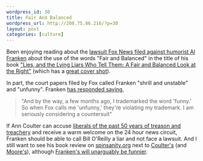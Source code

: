 ```yaml
--- 
wordpress_id: 30
title: Fair And Balanced
wordpress_url: http://208.75.86.216/?p=30
layout: post
categories: [culture]
---
```

Been enjoying reading about the <a href="http://www.nytimes.com/2003/08/12/nyregion/12FRAN.html">lawsuit Fox News filed against humorist Al Franken</a> about the use of the words "Fair and Balanced" in the title of his book <a href="http://www.amazon.com/exec/obidos/ASIN/0525947647/mikechampion ">"Lies, and the Lying Liars Who Tell Them: A Fair and Balanced Look at the Right"</a> (which has a <a href="http://images.amazon.com/images/P/0525947647.01.LZZZZZZZ.jpg">great cover shot</a>).

In part, the court papers filed by Fox called Franken "shrill and unstable" and "unfunny". Franken <a href="http://reuters.com/newsArticle.jhtml?type=entertainmentNews&storyID=3267004">has responded saying</a>,

<blockquote>  
"And by the way, a few months ago, I trademarked the word 'funny.' So when Fox calls me 'unfunny,' they're violating my trademark. I am seriously considering a countersuit"
</blockquote>

If Ann Coulter can accuse <a href="http://www.amazon.com/exec/obidos/ASIN/1400050308/mikechampion">liberals of the past 50 years of treason and treachery</a> and receive a warm welcome on the 24 hour news circuit, Franken should be able to call Bill O'Reilly a liar and not face a lawsuit. And I still want to see his book review on <a href="http://spinsanity.org">spinsanity.org</a> next to <a href="http://spinsanity.org/columns/20030630.html">Coulter's</a> (and <a href="http://www.spinsanity.org/columns/20020403.html">Moore's</a>), although <a href="http://www.theonionavclub.com/avclub3639/bonusfeature1_3639.html">Franken's will unarguably be funnier</a>.
